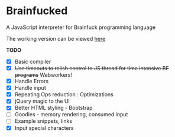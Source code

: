 Brainfucked
===========

A JavaScript interpreter for Brainfuck programming language

The working version can be viewed [here](http://eternalthinker.github.io/brainfucked)

**TODO**
- [x] Basic compiler
- [x] <s>Use timeouts to relish control to JS thread for time intensive BF programs</s> Webworkers!
- [x] Handle Errors
- [x] Handle input
- [x] Repeating Ops reduction : Optimizations
- [x] jQuery magic to the UI
- [x] Better HTML styling - Bootstrap
- [ ] Goodies - memory rendering, consumed input
- [ ] Example snippets, links
- [x] Input special characters
